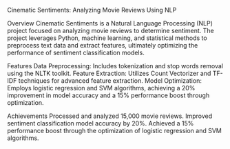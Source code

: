 Cinematic Sentiments: Analyzing Movie Reviews Using NLP

Overview
Cinematic Sentiments is a Natural Language Processing (NLP) project focused on analyzing movie reviews to determine sentiment. The project leverages Python, machine learning, and statistical methods to preprocess text data and extract features, ultimately optimizing the performance of sentiment classification models.

Features
Data Preprocessing: Includes tokenization and stop words removal using the NLTK toolkit.
Feature Extraction: Utilizes Count Vectorizer and TF-IDF techniques for advanced feature extraction.
Model Optimization: Employs logistic regression and SVM algorithms, achieving a 20% improvement in model accuracy and a 15% performance boost through optimization.

Achievements
Processed and analyzed 15,000 movie reviews.
Improved sentiment classification model accuracy by 20%.
Achieved a 15% performance boost through the optimization of logistic regression and SVM algorithms.
